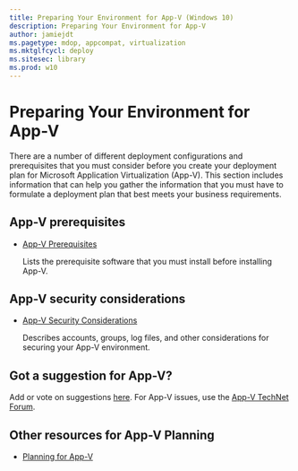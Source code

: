 ```yaml
---
title: Preparing Your Environment for App-V (Windows 10)
description: Preparing Your Environment for App-V
author: jamiejdt
ms.pagetype: mdop, appcompat, virtualization
ms.mktglfcycl: deploy
ms.sitesec: library
ms.prod: w10
---
```



# Preparing Your Environment for App-V


There are a number of different deployment configurations and prerequisites that you must consider before you create your deployment plan for Microsoft Application Virtualization (App-V). This section includes information that can help you gather the information that you must have to formulate a deployment plan that best meets your business requirements.

## App-V prerequisites


-   [App-V Prerequisites](appv-prerequisites.md)

    Lists the prerequisite software that you must install before installing App-V.

## App-V security considerations


-   [App-V Security Considerations](appv-security-considerations.md)

    Describes accounts, groups, log files, and other considerations for securing your App-V environment.

## Got a suggestion for App-V?


Add or vote on suggestions [here](http://appv.uservoice.com/forums/280448-microsoft-application-virtualization). For App-V issues, use the [App-V TechNet Forum](https://social.technet.microsoft.com/Forums/home?forum=mdopappv).

## <a href="" id="other-resources-for-app-v-5-1-planning-"></a>Other resources for App-V Planning


-   [Planning for App-V](appv-planning-for-appv.md)

 

 





